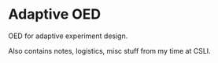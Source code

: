 # Adaptive OED

OED for adaptive experiment design.

Also contains notes, logistics, misc stuff from my time at CSLI.
